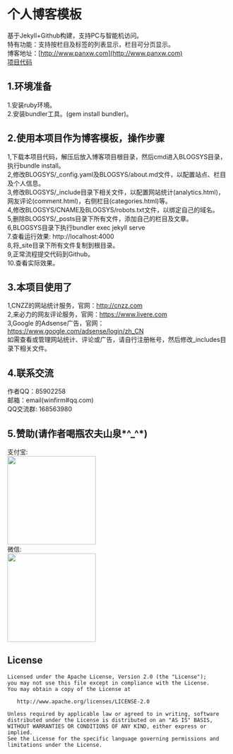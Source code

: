 个人博客模板
================
基于Jekyll+Github构建，支持PC与智能机访问。   
特有功能：支持按栏目及标签的列表显示，栏目可分页显示。  
博客地址：[http://www.panxw.com](http://www.panxw.com)  
[项目代码](https://github.com/panxw/panxw.github.com)

## 1.环境准备
1.安装ruby环境。  
2.安装bundler工具。(gem install bundler)。  

## 2.使用本项目作为博客模板，操作步骤
1,下载本项目代码，解压后放入博客项目根目录，然后cmd进入BLOGSYS目录，执行bundle install。  
2,修改BLOGSYS/_config.yaml及BLOGSYS/about.md文件，以配置站点、栏目及个人信息。  
3,修改BLOGSYS/_include目录下相关文件，以配置网站统计(analytics.html)，网友评论(comment.html)，右侧栏目(categories.html)等。  
4,修改BLOGSYS/CNAME及BLOGSYS/robots.txt文件，以绑定自己的域名。  
5,删除BLOGSYS/_posts目录下所有文件，添加自己的栏目及文章。  
6,BLOGSYS目录下执行bundler exec jekyll serve  
7.查看运行效果: http://localhost:4000  
8,将_site目录下所有文件复制到根目录。  
9,正常流程提交代码到Github。  
10.查看实际效果。  

## 3.本项目使用了
1,CNZZ的网站统计服务，官网：http://cnzz.com  
2,来必力的网友评论服务，官网：https://www.livere.com  
3,Google 的Adsense广告，官网：https://www.google.com/adsense/login/zh_CN  
如需查看或管理网站统计、评论或广告，请自行注册帐号，然后修改_includes目录下相关文件。  

## 4.联系交流
作者QQ：85902258  
邮箱：email(winfirm#qq.com)  
QQ交流群: 168563980   

## 5.赞助(请作者喝瓶农夫山泉*^_^*)  
支付宝:  
<img width="200" height="200" src="https://www.panxw.com/images/donate_alipay.jpg"/>  
微信:  
<img width="200" height="200" src="https://www.panxw.com/images/donate_weixin.jpg"/>

## License

    Licensed under the Apache License, Version 2.0 (the "License");
    you may not use this file except in compliance with the License.
    You may obtain a copy of the License at

       http://www.apache.org/licenses/LICENSE-2.0

    Unless required by applicable law or agreed to in writing, software
    distributed under the License is distributed on an "AS IS" BASIS,
    WITHOUT WARRANTIES OR CONDITIONS OF ANY KIND, either express or implied.
    See the License for the specific language governing permissions and
    limitations under the License.

